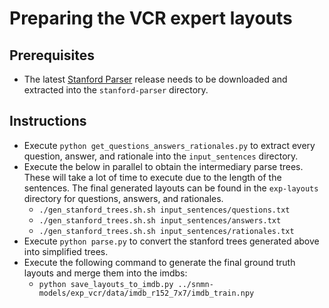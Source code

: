 # Preparing the VCR expert layouts

## Prerequisites
* The latest [Stanford Parser](https://nlp.stanford.edu/software/lex-parser.html#Download) release needs to be downloaded and extracted into the `stanford-parser` directory.

## Instructions
* Execute `python get_questions_answers_rationales.py` to extract every question, answer, and rationale into the `input_sentences` directory.
* Execute the below in parallel to obtain the intermediary parse trees. These will take a lot of time to execute due to the length of the sentences. The final generated layouts can be found in the `exp-layouts` directory for questions, answers, and rationales.
  * `./gen_stanford_trees.sh.sh input_sentences/questions.txt`
  * `./gen_stanford_trees.sh.sh input_sentences/answers.txt`
  * `./gen_stanford_trees.sh.sh input_sentences/rationales.txt`
* Execute `python parse.py` to convert the stanford trees generated above into simplified trees.
* Execute the following command to generate the final ground truth layouts and merge them into the imdbs:
  * `python save_layouts_to_imdb.py ../snmn-models/exp_vcr/data/imdb_r152_7x7/imdb_train.npy`
